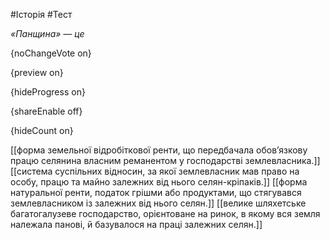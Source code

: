 #Історія #Тест

*«Панщина» — це*

{noChangeVote on}

{preview on}

{hideProgress on}

{shareEnable off}

{hideCount on}

[[форма земельної відробіткової ренти, що передбачала обов’язкову працю селянина власним реманентом у господарстві землевласника.]]
[[система суспільних відносин, за якої землевласник мав право на особу, працю та майно залежних від нього селян-кріпаків.]]
[[форма натуральної ренти, податок грішми або продуктами, що стягувався землевласником із залежних від нього селян.]]
[[велике шляхетське багатогалузеве господарство, орієнтоване на ринок, в якому вся земля належала панові, й базувалося на праці залежних селян.]]
